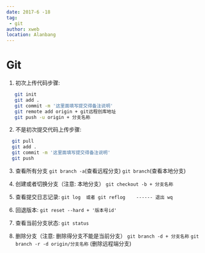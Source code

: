 ```yaml
---
date: 2017-6 -18
tag: 
 - git
author: xweb
location: Alanbang
---
```

# Git
1. 初次上传代码步骤:
```sh
   git init      
   git add .      
   git commit -m '这里面填写提交得备注说明'
   git remote add origin + git远程创库地址
   git push -u origin + 分支名称
```
2. 不是初次提交代码上传步骤:
```sh
  git pull
  git add .
  git commit -m '这里面填写提交得备注说明'
  git push
```

3. 查看所有分支
`git branch -a`(查看远程分支)
`git branch`(查看本地分支)

4. 创建或者切换分支（注意: 本地分支）
`git checkout -b + 分支名称`  

5. 查看提交日志记录:
 `git log  或者 git reflog    ------ 退出 wq` 

6. 回退版本:
`git reset --hard + '版本号id' `

7. 查看当前分支状态:
`git status`

8. 删除分支（注意: 删除得分支不能是当前分支）
`git branch -d + 分支名称`
`git branch -r -d origin/分支名称` (删除远程端分支)